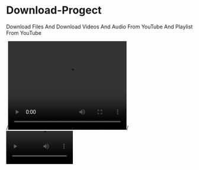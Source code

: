 # Download-Progect
Download Files And Download Videos And Audio From YouTube And Playlist From YouTube

/*<video width="320" height="240" src="IMG GIF/2021-10-09 21-46-15.mp4" type="video/mp4" />*/
<video src='IMG GIF/2021-10-09 21-46-15.mp4' width=180/>

